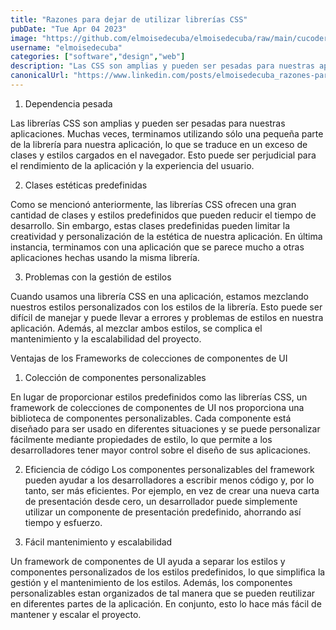 ```yaml
---
title: "Razones para dejar de utilizar librerías CSS"
pubDate: "Tue Apr 04 2023"
image: "https://github.com/elmoisedecuba/elmoisedecuba/raw/main/cucoders_data/image_2023-04-04_00-06-49.jpg"
username: "elmoisedecuba"
categories: ["software","design","web"]
description: "Las CSS son amplias y pueden ser pesadas para nuestras aplicaciones. Muchas veces, terminamos utilizando sólo una pequeña parte de la librería para nuestra aplicación."
canonicalUrl: "https://www.linkedin.com/posts/elmoisedecuba_razones-para-dejar-de-utilizar-librer%C3%ADas-activity-7048869400761765888-kUIm?utm_source=share&utm_medium=member_desktop"
---
```


1. Dependencia pesada

Las librerías CSS son amplias y pueden ser pesadas para nuestras aplicaciones. Muchas veces, terminamos utilizando sólo una pequeña parte de la librería para nuestra aplicación, lo que se traduce en un exceso de clases y estilos cargados en el navegador. Esto puede ser perjudicial para el rendimiento de la aplicación y la experiencia del usuario.

2. Clases estéticas predefinidas

Como se mencionó anteriormente, las librerías CSS ofrecen una gran cantidad de clases y estilos predefinidos que pueden reducir el tiempo de desarrollo. Sin embargo, estas clases predefinidas pueden limitar la creatividad y personalización de la estética de nuestra aplicación. En última instancia, terminamos con una aplicación que se parece mucho a otras aplicaciones hechas usando la misma librería.

3. Problemas con la gestión de estilos

Cuando usamos una librería CSS en una aplicación, estamos mezclando nuestros estilos personalizados con los estilos de la librería. Esto puede ser difícil de manejar y puede llevar a errores y problemas de estilos en nuestra aplicación. Además, al mezclar ambos estilos, se complica el mantenimiento y la escalabilidad del proyecto.

Ventajas de los Frameworks de colecciones de componentes de UI

1. Colección de componentes personalizables

En lugar de proporcionar estilos predefinidos como las librerías CSS, un framework de colecciones de componentes de UI nos proporciona una biblioteca de componentes personalizables. Cada componente está diseñado para ser usado en diferentes situaciones y se puede personalizar fácilmente mediante propiedades de estilo, lo que permite a los desarrolladores tener mayor control sobre el diseño de sus aplicaciones.

2. Eficiencia de código
Los componentes personalizables del framework pueden ayudar a los desarrolladores a escribir menos código y, por lo tanto, ser más eficientes. Por ejemplo, en vez de crear una nueva carta de presentación desde cero, un desarrollador puede simplemente utilizar un componente de presentación predefinido, ahorrando así tiempo y esfuerzo.

3. Fácil mantenimiento y escalabilidad

Un framework de componentes de UI ayuda a separar los estilos y componentes personalizados de los estilos predefinidos, lo que simplifica la gestión y el mantenimiento de los estilos. Además, los componentes personalizables estan organizados de tal manera que se pueden reutilizar en diferentes partes de la aplicación. En conjunto, esto lo hace más fácil de mantener y escalar el proyecto.
